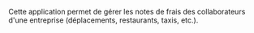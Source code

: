 Cette application permet de gérer les notes de frais des collaborateurs d'une entreprise (déplacements, restaurants, taxis, etc.).
